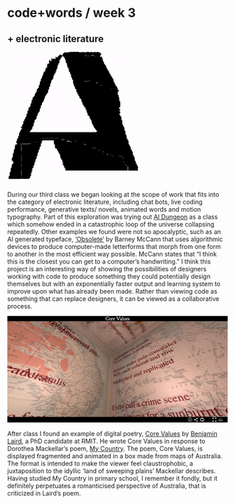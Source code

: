 # code+words / week 3

## + electronic literature

<img src="a-b-transition.gif">

During our third class we began looking at the scope of work that fits into the category of electronic literature, including chat bots, live coding performance, generative texts/ novels, animated words and motion typography. Part of this exploration was trying out [AI Dungeon](https://play.aidungeon.io/main/landing) as a class which somehow ended in a catastrophic loop of the universe collapsing repeatedly. Other examples we found were not so apocalyptic, such as an AI generated typeface, [‘Obsolete’](https://www.barneymccann.com/obsolete) by Barney McCann that uses algorithmic devices to produce computer-made letterforms that morph from one form to another in the most efficient way possible. McCann states that “I think this is the closest you can get to a computer’s handwriting.” I think this project is an interesting way of showing the possibilities of designers working with code to produce something they could potentially design themselves but with an exponentially faster output and learning system to improve upon what has already been made. Rather than viewing code as something that can replace designers, it can be viewed as a collaborative process.

<img src="corevalues.jpg">

After class I found an example of digital poetry, [Core Values](https://poetry.codetext.net/core-values/) by [Benjamin Laird](https://bl.id.au/), a PhD candidate at RMIT. He wrote Core Values in response to Dorothea Mackellar’s poem, [My Country](https://www.dorotheamackellar.com.au/archive/mycountry.htm). The poem, Core Values, is displayed fragmented and animated in a box made from maps of Australia. The format is intended to make the viewer feel claustrophobic, a juxtaposition to the idyllic ‘land of sweeping plains’ Mackellar describes.
Having studied My Country in primary school, I remember it fondly, but it definitely perpetuates a romanticised perspective of Australia, that is criticized in Laird’s poem.
